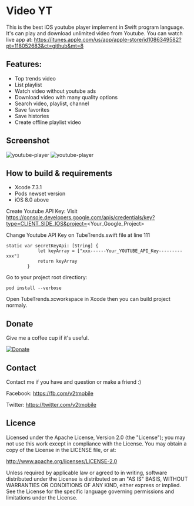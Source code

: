 # Video YT
This is the best iOS youtube player implement in Swift program language. It's can play and download unlimited video from Youtube.
You can watch live app at: https://itunes.apple.com/us/app/apple-store/id1086349582?pt=118052683&ct=github&mt=8

## Features:

* Top trends video
* List playlist
* Watch video without youtube ads
* Download video with many quality options
* Search video, playlist, channel
* Save favorites
* Save histories
* Create offline playlist video

## Screenshot

![youtube-player](http://a3.mzstatic.com/us/r30/Purple69/v4/cb/cd/a3/cbcda391-dc6c-f5f7-a16f-d19c3a71f438/screen322x572.jpeg)
![youtube-player](http://a1.mzstatic.com/us/r30/Purple69/v4/a3/4e/6f/a34e6f37-bb6d-ae84-5ee8-c83f10c94a04/screen322x572.jpeg)

## How to build & requirements
* Xcode 7.3.1
* Pods newset version
* iOS 8.0 above

Create Youtube API Key:
Visit https://console.developers.google.com/apis/credentials/key?type=CLIENT_SIDE_IOS&project=<Your_Google_Project>

Change Youtube API Key on TubeTrends.swift file at line 111
```
static var secretKeyApi: [String] {
            let keyArray = ["xxx------Your_YOUTUBE_API_Key---------xxx"]
            return keyArray
        }
```
Go to your project root directiory:
```
pod install --verbose
```
Open TubeTrends.xcworkspace in Xcode then you can build project normaly.

## Donate

Give me a coffee cup if it's useful.

[![Donate](https://img.shields.io/badge/Donate-PayPal-green.svg)](https://www.paypal.com/cgi-bin/webscr?cmd=_s-xclick&hosted_button_id=NHAFTJD9A6EVS)

## Contact
Contact me if you have and question or make a friend :)

Facebook: https://fb.com/v2tmobile

Twitter: https://twitter.com/v2tmobile

## Licence

Licensed under the Apache License, Version 2.0 (the "License"); you may not use this work except in compliance with the License. You may obtain a copy of the License in the LICENSE file, or at:

http://www.apache.org/licenses/LICENSE-2.0

Unless required by applicable law or agreed to in writing, software distributed under the License is distributed on an "AS IS" BASIS, WITHOUT WARRANTIES OR CONDITIONS OF ANY KIND, either express or implied. See the License for the specific language governing permissions and limitations under the License.
